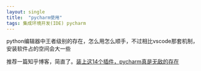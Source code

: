 ```yaml
---
layout: single
title:  "pycharm使用"
tags: 集成环境开发(IDE) pycharm
---
```




python编辑器中王者级别的存在，怎么用怎么顺手，不过相比vscode那套机制，安装软件占的空间会大一些 

推荐一篇知乎博客，简直了。[装上这14个插件，pycharm真是无敌的存在](https://zhuanlan.zhihu.com/p/339798430)

